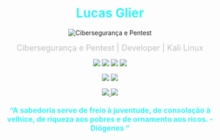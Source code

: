<div style="text-align: center;">

  <!-- Nome -->
  <h1 style="color:#33F3F7;">Lucas Glier</h1>

  <!-- Animação de digitação -->
 <img 
  src="https://readme-typing-svg.demolab.com?font=Fira+Code&size=28&pause=1000&color=%2333F3F7&width=500&lines=2%20Anos%20de%20experi%C3%AAncia%20.%20.%20.%20" 
  alt="Cibersegurança e Pentest"
/>



  <!-- Breve descrição -->
  <p style="font-size: 18px; color: #c0c0c0; max-width: 600px; margin: 15px auto;">
    Cibersegurança e Pentest | Developer | Kali Linux
  </p>

  <!-- Badges de habilidades -->
  <p>
    <img src="https://img.shields.io/badge/⚡-Python-3776AB?style=for-the-badge&logo=python&logoColor=white" />
    <img src="https://img.shields.io/badge/⚡-Linux-FCC624?style=for-the-badge&logo=linux&logoColor=black" />
    <img src="https://img.shields.io/badge/⚡-Networking-0ABAB5?style=for-the-badge" />
    <img src="https://img.shields.io/badge/⚡-Pentest-FF6F61?style=for-the-badge&logo=hackerone&logoColor=white" />
  </p>

  <!-- Estatísticas do GitHub -->
  <p>
    <img src="https://github-readme-stats.vercel.app/api?username=Lucas-Glier&show_icons=true&theme=radical" />
    <img src="https://github-readme-streak-stats.herokuapp.com/?user=Lucas-Glier&theme=radical" />
  </p>

  <!-- Links de contato -->
  <p>
    <a href="https://www.linkedin.com/in/lucas-glier/" target="_blank">
      <img src="https://img.shields.io/badge/LinkedIn-0077B5?style=for-the-badge&logo=linkedin&logoColor=white" />
    </a>
    <a href="mailto:lucaglier@gmail.com">
      <img src="https://img.shields.io/badge/Email-D14836?style=for-the-badge&logo=gmail&logoColor=white" />
    </a>
  </p>

  <!-- Motivação ou frase de destaque -->
  <h3 style="margin-top: 20px; color:#33F3F7;">
    “A sabedoria serve de freio à juventude, de consolação à velhice, de riqueza aos pobres e de ornamento aos ricos. - Diógenes ”
  </h3>

</div>
